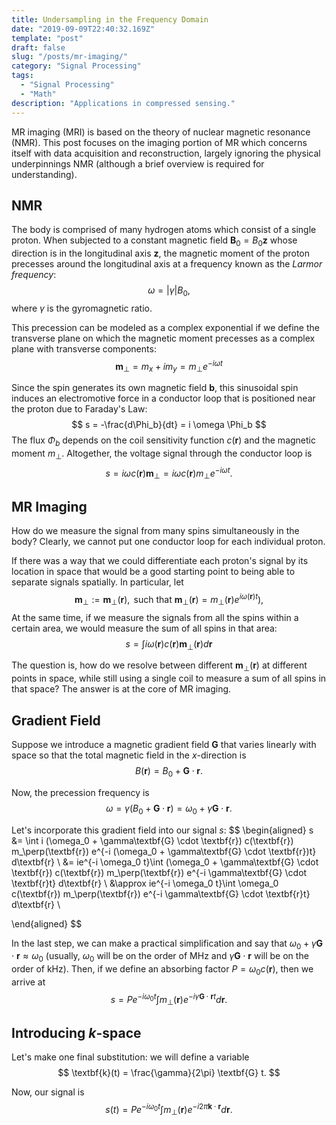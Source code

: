 ```yaml
---
title: Undersampling in the Frequency Domain
date: "2019-09-09T22:40:32.169Z"
template: "post"
draft: false
slug: "/posts/mr-imaging/"
category: "Signal Processing"
tags:
  - "Signal Processing"
  - "Math"
description: "Applications in compressed sensing."
---
```


MR imaging (MRI) is based on the theory of nuclear magnetic resonance (NMR). This post focuses on the imaging portion of MR which concerns itself with data acquisition and reconstruction, largely ignoring the physical underpinnings NMR (although a brief overview is required for understanding).

## NMR
The body is comprised of many hydrogen atoms which consist of a single proton. When subjected to a constant magnetic field $\textbf{B}_0 = B_0 \textbf{z}$ whose direction is in the longitudinal axis $\textbf{z}$, the magnetic moment of the proton precesses around the longitudinal axis at a frequency known as the *Larmor frequency*:
$$
\omega = |\gamma| B_0,
$$
where $\gamma$ is the gyromagnetic ratio.

This precession can be modeled as a complex exponential if we define the transverse plane on which the magnetic moment precesses as a complex plane with transverse components:
$$
\textbf{m}_\perp = m_x + im_y = m_\perp e^{-i \omega t}
$$

Since the spin generates its own magnetic field $\textbf{b}$, this sinusoidal spin induces an electromotive force in a conductor loop that is positioned near the proton due to Faraday's Law:
$$
s = -\frac{d\Phi_b}{dt} = i \omega \Phi_b
$$
The flux $\Phi_b$ depends on the coil sensitivity function $c(\textbf{r})$ and the magnetic moment $m_\perp$. Altogether, the voltage signal through the conductor loop is
$$
s = i \omega c(\textbf{r}) \textbf{m}_\perp = i \omega c(\textbf{r}) m_\perp e^{-i \omega t}.
$$

## MR Imaging 
How do we measure the signal from many spins simultaneously in the body? Clearly, we cannot put one conductor loop for each individual proton.

If there was a way that we could differentiate each proton's signal by its location in space  that would be a good starting point to being able to separate signals spatially. In particular, let
$$
\textbf{m}_\perp := \textbf{m}_\perp(\textbf{r}), \text{     such that     } \textbf{m}_\perp(\textbf{r}) = m_\perp(\textbf{r})e^{i\omega(\textbf{r})t}),
$$
At the same time, if we measure the signals from all the spins within a certain area, we would measure the sum of all spins in that area:
$$
s = \int i \omega(\textbf{r}) c(\textbf{r}) \textbf{m}_\perp(\textbf{r}) d\textbf{r}
$$

The question is, how do we resolve between different $\textbf{m}_\perp(\textbf{r})$ at different points in space, while still using a single coil to measure a sum of all spins in that space? The answer is at the core of MR imaging.

## Gradient Field
Suppose we introduce a magnetic gradient field $\textbf{G}$ that varies linearly with space so that the total magnetic field in the $x$-direction is
$$
B(\textbf{r}) = B_0 + \textbf{G} \cdot \textbf{r}.
$$

Now, the precession frequency is
$$
\omega = \gamma(B_0 +\textbf{G} \cdot \textbf{r}) = \omega_0 + \gamma\textbf{G} \cdot \textbf{r}.
$$

Let's incorporate this gradient field into our signal $s$:
$$
\begin{aligned}
s &= \int i (\omega_0 + \gamma\textbf{G} \cdot \textbf{r}) c(\textbf{r}) m_\perp(\textbf{r}) e^{-i (\omega_0 + \gamma\textbf{G} \cdot \textbf{r})t} d\textbf{r} \\
  &= ie^{-i \omega_0 t}\int (\omega_0 + \gamma\textbf{G} \cdot \textbf{r}) c(\textbf{r}) m_\perp(\textbf{r}) e^{-i \gamma\textbf{G} \cdot \textbf{r}t} d\textbf{r} \\
  &\approx ie^{-i \omega_0 t}\int \omega_0 c(\textbf{r}) m_\perp(\textbf{r}) e^{-i \gamma\textbf{G} \cdot \textbf{r}t} d\textbf{r} \\

\end{aligned}
$$

In the last step, we can make a practical simplification and say that $\omega_0 + \gamma \textbf{G} \cdot \textbf{r} \approx \omega_0$ (usually, $\omega_0$ will be on the order of MHz and $\gamma \textbf{G} \cdot \textbf{r}$ will be on the order of kHz). Then, if we define an absorbing factor $P = \omega_0 c(\textbf{r})$, then we arrive at 
$$
s = Pe^{-i \omega_0 t} \int m_\perp(\textbf{r}) e^{-i \gamma \textbf{G} \cdot \textbf{r} t} d\textbf{r}.
$$

## Introducing $k$-space
Let's make one final substitution: we will define a variable 
$$
\textbf{k}(t) = \frac{\gamma}{2\pi} \textbf{G} t.
$$

Now, our signal is
$$
s(t) = Pe^{-i \omega_0 t} \int m_\perp(\textbf{r}) e^{-i 2 \pi \textbf{k} \cdot \textbf{r}} d\textbf{r}.
$$